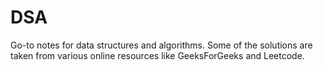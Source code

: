 # DSA
Go-to notes for data structures and algorithms.
Some of the solutions are taken from various online resources like GeeksForGeeks and Leetcode.

